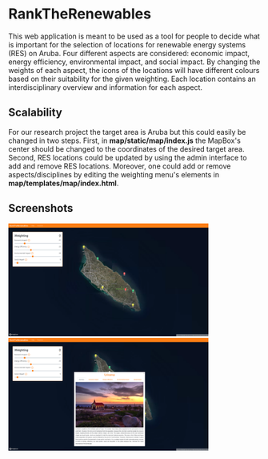 # RankTheRenewables
This web application is meant to be used as a tool for people to decide what is important for the selection of locations for renewable energy systems (RES) on Aruba. Four different aspects are considered: economic impact, energy efficiency, environmental impact, and social impact. By changing the weights of each aspect, the icons of the locations will have different colours based on their suitability for the given weighting. Each location contains an interdisciplinary overview and information for each aspect.

## Scalability
For our research project the target area is Aruba but this could easily be changed in two steps. First, in **map/static/map/index.js** the MapBox's center should be changed to the coordinates of the desired target area. Second, RES locations could be updated by using the admin interface to add and remove RES locations. Moreover, one could add or remove aspects/disciplines by editing the weighting menu's elements in **map/templates/map/index.html**.

## Screenshots
<img src="docs/images/locations_example.png" alt="Screenshot of the main page that shows the different locations with colours based on the weights that were chosen by the user." width="400"/> <img src="docs/images/descriptions_example.png" alt="Screenshot of the overview tab of one of the locations." width="400"/>
